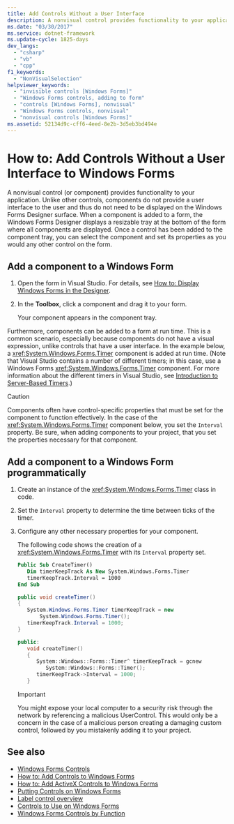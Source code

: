 ```yaml
---
title: Add Controls Without a User Interface
description: A nonvisual control provides functionality to your application. Learn how to add controls without a user interface to Windows Forms.
ms.date: "03/30/2017"
ms.service: dotnet-framework
ms.update-cycle: 1825-days
dev_langs:
  - "csharp"
  - "vb"
  - "cpp"
f1_keywords:
  - "NonVisualSelection"
helpviewer_keywords:
  - "invisible controls [Windows Forms]"
  - "Windows Forms controls, adding to form"
  - "controls [Windows Forms], nonvisual"
  - "Windows Forms controls, nonvisual"
  - "nonvisual controls [Windows Forms]"
ms.assetid: 52134d9c-cff6-4eed-8e2b-3d5eb3bd494e
---
```

# How to: Add Controls Without a User Interface to Windows Forms

A nonvisual control (or component) provides functionality to your application. Unlike other controls, components do not provide a user interface to the user and thus do not need to be displayed on the Windows Forms Designer surface. When a component is added to a form, the Windows Forms Designer displays a resizable tray at the bottom of the form where all components are displayed. Once a control has been added to the component tray, you can select the component and set its properties as you would any other control on the form.

## Add a component to a Windows Form

1. Open the form in Visual Studio. For details, see [How to: Display Windows Forms in the Designer](/previous-versions/visualstudio/visual-studio-2010/w5yd62ts(v=vs.100)).

2. In the **Toolbox**, click a component and drag it to your form.

     Your component appears in the component tray.

Furthermore, components can be added to a form at run time. This is a common scenario, especially because components do not have a visual expression, unlike controls that have a user interface. In the example below, a <xref:System.Windows.Forms.Timer> component is added at run time. (Note that Visual Studio contains a number of different timers; in this case, use a Windows Forms <xref:System.Windows.Forms.Timer> component. For more information about the different timers in Visual Studio, see [Introduction to Server-Based Timers](/previous-versions/visualstudio/visual-studio-2008/tb9yt5e6(v=vs.90)).)

> [!CAUTION]
> Components often have control-specific properties that must be set for the component to function effectively. In the case of the <xref:System.Windows.Forms.Timer> component below, you set the `Interval` property. Be sure, when adding components to your project, that you set the properties necessary for that component.

## Add a component to a Windows Form programmatically

1. Create an instance of the <xref:System.Windows.Forms.Timer> class in code.

2. Set the `Interval` property to determine the time between ticks of the timer.

3. Configure any other necessary properties for your component.

     The following code shows the creation of a <xref:System.Windows.Forms.Timer> with its `Interval` property set.

    ```vb
    Public Sub CreateTimer()
       Dim timerKeepTrack As New System.Windows.Forms.Timer
       timerKeepTrack.Interval = 1000
    End Sub
    ```

    ```csharp
    public void createTimer()
    {
       System.Windows.Forms.Timer timerKeepTrack = new
           System.Windows.Forms.Timer();
       timerKeepTrack.Interval = 1000;
    }
    ```

    ```cpp
    public:
       void createTimer()
       {
          System::Windows::Forms::Timer^ timerKeepTrack = gcnew
             System::Windows::Forms::Timer();
          timerKeepTrack->Interval = 1000;
       }
    ```

    > [!IMPORTANT]
    > You might expose your local computer to a security risk through the network by referencing a malicious UserControl. This would only be a concern in the case of a malicious person creating a damaging custom control, followed by you mistakenly adding it to your project.

## See also

- [Windows Forms Controls](overview.md)
- [How to: Add Controls to Windows Forms](how-to-add-to-a-form.md)
- [How to: Add ActiveX Controls to Windows Forms](how-to-add-activex-controls-to-windows-forms.md)
- [Putting Controls on Windows Forms](putting-controls-on-windows-forms.md)
- [Label control overview](labels.md)
- [Controls to Use on Windows Forms](controls-to-use-on-windows-forms.md)
- [Windows Forms Controls by Function](windows-forms-controls-by-function.md)
